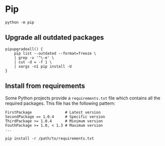 # Pip

```shell
python -m pip
```

## Upgrade all outdated packages

```shell
pipupgradeall() {
	pip list --outdated --format=freeze \
	| grep -v '^\-e' \
	| cut -d = -f 1 \
	| xargs -n1 pip install -U
}
```

## Install from requirements
Some Python projects provide a `requirements.txt` file which contains all the required packages. This file has the following pattern:

```
FirstPackage               # Latest version
SecondPackage == 1.0.4     # Specific version
ThirdPackage >= 1.0.4      # Minimum version
FouthPackage >= 1.0, < 1.3 # Maximum version
...
```


```
pip install -r /path/to/requirements.txt
```